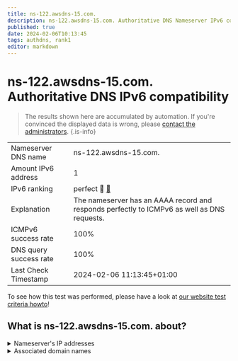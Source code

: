 ```yaml
---
title: ns-122.awsdns-15.com.
description: ns-122.awsdns-15.com. Authoritative DNS Nameserver IPv6 compatibility
published: true
date: 2024-02-06T10:13:45
tags: authdns, rank1
editor: markdown
---
```


# ns-122.awsdns-15.com. Authoritative DNS IPv6 compatibility

> The results shown here are accumulated by automation. If you're convinced the displayed data is wrong, please [contact the administrators](/howto/chat). 
{.is-info}




|   |   |
| - | - |
| Nameserver DNS name | ns-122.awsdns-15.com.
| Amount IPv6 address | 1
| IPv6 ranking | perfect :1st_place_medal: [🔗](/howto/ranking) |
| Explanation | The nameserver has an AAAA record and responds perfectly to ICMPv6 as well as DNS requests. |
| ICMPv6 success rate | 100%|
| DNS query success rate | 100% |
| Last Check Timestamp | 2024-02-06 11:13:45+01:00 |

To see how this test was performed, please have a look at [our website test criteria howto](/howto/testcriteria/authdns)!


## What is ns-122.awsdns-15.com. about?




<details>
<summary>Nameserver's IP addresses</summary>

2600:9000:5300:7a00::1

</details>



<details>
<summary>Associated domain names</summary>

www.espn.com

</details>
